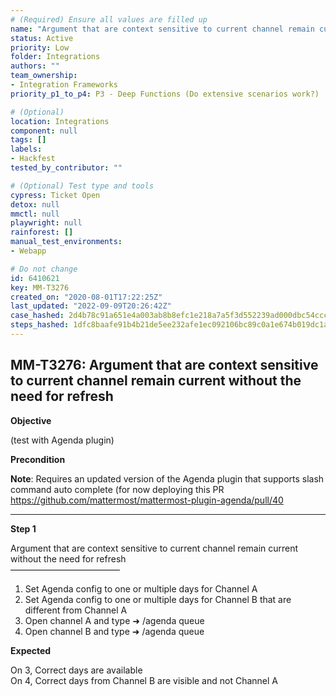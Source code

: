 ```yaml
---
# (Required) Ensure all values are filled up
name: "Argument that are context sensitive to current channel remain current without the need for refresh"
status: Active
priority: Low
folder: Integrations
authors: ""
team_ownership: 
- Integration Frameworks
priority_p1_to_p4: P3 - Deep Functions (Do extensive scenarios work?)

# (Optional)
location: Integrations
component: null
tags: []
labels: 
- Hackfest
tested_by_contributor: ""

# (Optional) Test type and tools
cypress: Ticket Open
detox: null
mmctl: null
playwright: null
rainforest: []
manual_test_environments:
- Webapp

# Do not change
id: 6410621
key: MM-T3276
created_on: "2020-08-01T17:22:25Z"
last_updated: "2022-09-09T20:26:42Z"
case_hashed: 2d4b78c91a651e4a003ab8b8efc1e218a7a5f3d552239ad000dbc54ccc5ccbc4e471dadf27a3cbb5445de6ea84cfa3b7
steps_hashed: 1dfc8baafe91b4b21de5ee232afe1ec092106bc89c0a1e674b019dc1a1a2839d2fdc36b94ba04b52fb6bfe036171a163
---
```


<!-- (Auto-generated) Based on frontmatter's "key" and "name" -->

## MM-T3276: Argument that are context sensitive to current channel remain current without the need for refresh

**Objective**

(test with Agenda plugin)

**Precondition**

**Note**: Requires an updated version of the Agenda plugin that supports slash command auto complete (for now deploying this PR <https://github.com/mattermost/mattermost-plugin-agenda/pull/40>

---

**Step 1**

Argument that are context sensitive to current channel remain current without the need for refresh\
–––––––––––––––––––––––––

1. Set Agenda config to one or multiple days for Channel A
2. Set Agenda config to one or multiple days for Channel B that are different from Channel A
3. Open channel A and type ➜ /agenda queue
4. Open channel B and type ➜ /agenda queue

**Expected**

On 3, Correct days are available\
On 4, Correct days from Channel B are visible and not Channel A
